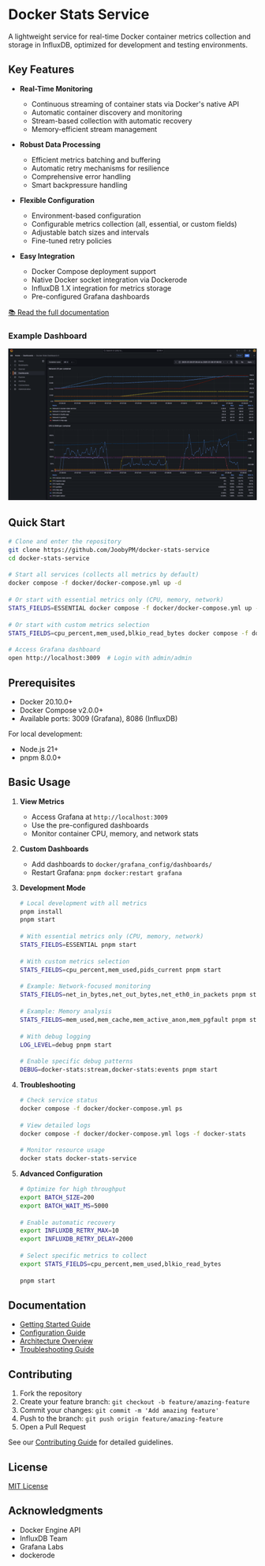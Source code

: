 # Docker Stats Service

A lightweight service for real-time Docker container metrics collection and storage in InfluxDB, optimized for development and testing environments.

## Key Features

- **Real-Time Monitoring**

  - Continuous streaming of container stats via Docker's native API
  - Automatic container discovery and monitoring
  - Stream-based collection with automatic recovery
  - Memory-efficient stream management

- **Robust Data Processing**

  - Efficient metrics batching and buffering
  - Automatic retry mechanisms for resilience
  - Comprehensive error handling
  - Smart backpressure handling

- **Flexible Configuration**

  - Environment-based configuration
  - Configurable metrics collection (all, essential, or custom fields)
  - Adjustable batch sizes and intervals
  - Fine-tuned retry policies

- **Easy Integration**
  - Docker Compose deployment support
  - Native Docker socket integration via Dockerode
  - InfluxDB 1.X integration for metrics storage
  - Pre-configured Grafana dashboards

[📚 Read the full documentation](docs/index.md)

### Example Dashboard

![Dashboard Example](docs/assets/docker-stats-dashboard-v1.example.png)

## Quick Start

```bash
# Clone and enter the repository
git clone https://github.com/JoobyPM/docker-stats-service
cd docker-stats-service

# Start all services (collects all metrics by default)
docker compose -f docker/docker-compose.yml up -d

# Or start with essential metrics only (CPU, memory, network)
STATS_FIELDS=ESSENTIAL docker compose -f docker/docker-compose.yml up -d

# Or start with custom metrics selection
STATS_FIELDS=cpu_percent,mem_used,blkio_read_bytes docker compose -f docker/docker-compose.yml up -d

# Access Grafana dashboard
open http://localhost:3009  # Login with admin/admin
```

## Prerequisites

- Docker 20.10.0+
- Docker Compose v2.0.0+
- Available ports: 3009 (Grafana), 8086 (InfluxDB)

For local development:

- Node.js 21+
- pnpm 8.0.0+

## Basic Usage

1. **View Metrics**

   - Access Grafana at `http://localhost:3009`
   - Use the pre-configured dashboards
   - Monitor container CPU, memory, and network stats

2. **Custom Dashboards**

   - Add dashboards to `docker/grafana_config/dashboards/`
   - Restart Grafana: `pnpm docker:restart grafana`

3. **Development Mode**

   ```bash
   # Local development with all metrics
   pnpm install
   pnpm start

   # With essential metrics only (CPU, memory, network)
   STATS_FIELDS=ESSENTIAL pnpm start

   # With custom metrics selection
   STATS_FIELDS=cpu_percent,mem_used,pids_current pnpm start

   # Example: Network-focused monitoring
   STATS_FIELDS=net_in_bytes,net_out_bytes,net_eth0_in_packets pnpm start

   # Example: Memory analysis
   STATS_FIELDS=mem_used,mem_cache,mem_active_anon,mem_pgfault pnpm start

   # With debug logging
   LOG_LEVEL=debug pnpm start

   # Enable specific debug patterns
   DEBUG=docker-stats:stream,docker-stats:events pnpm start
   ```

4. **Troubleshooting**

   ```bash
   # Check service status
   docker compose -f docker/docker-compose.yml ps

   # View detailed logs
   docker compose -f docker/docker-compose.yml logs -f docker-stats

   # Monitor resource usage
   docker stats docker-stats-service
   ```

5. **Advanced Configuration**

   ```bash
   # Optimize for high throughput
   export BATCH_SIZE=200
   export BATCH_WAIT_MS=5000

   # Enable automatic recovery
   export INFLUXDB_RETRY_MAX=10
   export INFLUXDB_RETRY_DELAY=2000

   # Select specific metrics to collect
   export STATS_FIELDS=cpu_percent,mem_used,blkio_read_bytes

   pnpm start
   ```

## Documentation

- [Getting Started Guide](docs/getting-started.md)
- [Configuration Guide](docs/configuration.md)
- [Architecture Overview](docs/architecture/README.md)
- [Troubleshooting Guide](docs/troubleshooting.md)

## Contributing

1. Fork the repository
2. Create your feature branch: `git checkout -b feature/amazing-feature`
3. Commit your changes: `git commit -m 'Add amazing feature'`
4. Push to the branch: `git push origin feature/amazing-feature`
5. Open a Pull Request

See our [Contributing Guide](docs/guides/index.md) for detailed guidelines.

## License

[MIT License](LICENSE.md)

## Acknowledgments

- Docker Engine API
- InfluxDB Team
- Grafana Labs
- dockerode
